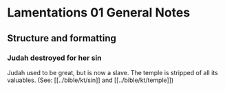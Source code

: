 # Lamentations 01 General Notes
## Structure and formatting

### Judah destroyed for her sin

Judah used to be great, but is now a slave. The temple is stripped of all its valuables. (See: [[../bible/kt/sin]] and [[../bible/kt/temple]])